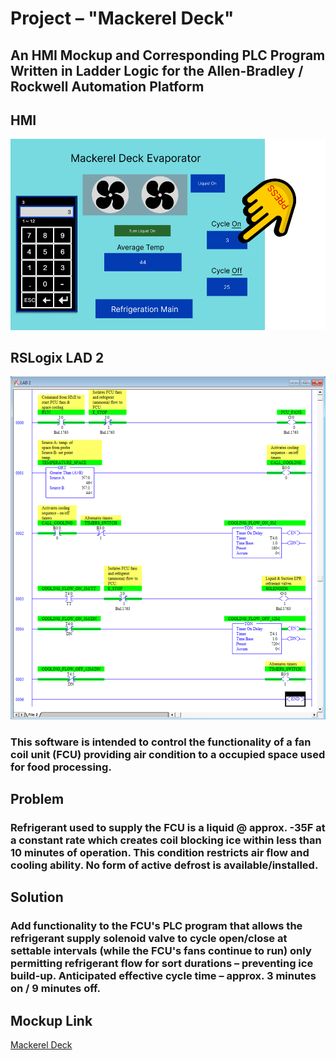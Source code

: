 # Project – "Mackerel Deck"

## An HMI Mockup and Corresponding PLC Program Written in Ladder Logic for the Allen-Bradley / Rockwell Automation Platform

## HMI

![HMI](https://github.com/NH3R717/Mackerel_Deck/blob/7465bdef17d5803bb689ffb2c7ee5f94d6336661/Assets/Mackerel%20HMI.png?raw=true)

## RSLogix LAD 2

![PLC](https://github.com/NH3R717/Mackerel_Deck/blob/d67ed124dcaba8a883d179c7d2b1ddb29db7c5c6/Assets/Mackerel_Deck_LAD_2.png?raw=true)

### This software is intended to control the functionality of a fan coil unit (FCU) providing air condition to a occupied space used for food processing.

## Problem

### Refrigerant used to supply the FCU is a liquid @ approx. -35F at a constant rate which creates coil blocking ice within less than 10 minutes of operation. This condition restricts air flow and cooling ability. No form of active defrost is available/installed.

## Solution

### Add functionality to the FCU's PLC program that allows the refrigerant supply solenoid valve to cycle open/close at settable intervals (while the FCU's fans continue to run) only permitting refrigerant flow for sort durations – preventing ice build-up. Anticipated effective cycle time – approx. 3 minutes on / 9 minutes off.

## Mockup Link

[Mackerel Deck](https://www.plcfiddle.com/fiddles/f9a0e3f8-c6e4-46c7-9072-eb28f5b64c19)

